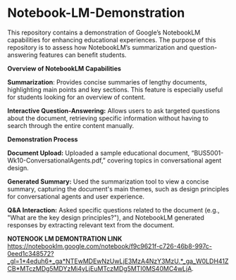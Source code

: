 # Notebook-LM-Demonstration
This repository contains a demonstration of Google’s NotebookLM capabilities for enhancing educational experiences. The purpose of this repository is to assess how NotebookLM’s summarization and question-answering features can benefit students.

**Overview of NotebookLM Capabilities**

**Summarization**: Provides concise summaries of lengthy documents, highlighting main points and key sections. This feature is especially useful for students looking for an overview of content.

**Interactive Question-Answering:** Allows users to ask targeted questions about the document, retrieving specific information without having to search through the entire content manually.

**Demonstration Process**

**Document Upload:** Uploaded a sample educational document, “BUS5001-Wk10-ConversationalAgents.pdf,” covering topics in conversational agent design.

**Generated Summary:** Used the summarization tool to view a concise summary, capturing the document's main themes, such as design principles for conversational agents and user experience.

**Q&A Interaction:** Asked specific questions related to the document (e.g., "What are the key design principles?"), and NotebookLM generated responses by extracting relevant text from the document.

**NOTENOOK LM DEMONTRATION LINK**
https://notebooklm.google.com/notebook/f9c9621f-c726-46b8-997c-0eed1c348572?_gl=1*4eduh6*_ga*NTEwMDEwNzUwLjE3MzA4NzY3MzU.*_ga_W0LDH41ZCB*MTczMDg5MDYzMi4yLjEuMTczMDg5MTI0MS40MC4wLjA.
